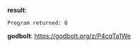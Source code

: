 **result**:
```
Program returned: 0                  
```
**godbolt**: https://godbolt.org/z/P4cqTa1We
